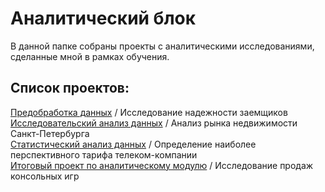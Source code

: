 # Аналитический блок

В данной папке собраны проекты с аналитическими исследованиями, сделанные мной в рамках обучения.

## Список проектов:
[Предобработка данных](https://github.com/ElenaErmilova22/Yandex.Practicum-DS_projects/tree/main/Аналитика/Исследование%20надежности%20заемщиков) / Исследование надежности заемщиков \
[Исследовательский анализ данных](https://github.com/ElenaErmilova22/Yandex.Practicum-DS_projects/tree/main/Аналитика/Анализ%20рынка%20недвижимости%20Санкт-Петербурга) / Анализ рынка недвижимости Санкт-Петербурга \
[Статистический анализ данных](https://github.com/ElenaErmilova22/Yandex.Practicum-DS_projects/tree/main/Аналитика/Определение%20наиболее%20перспективного%20тарифа%20телеком-компании) / Определение наиболее перспективного тарифа телеком-компании \
[Итоговый проект по аналитическому модулю](https://github.com/ElenaErmilova22/Yandex.Practicum-DS_projects/tree/main/Аналитика/Исследование%20продаж%20консольных%20игр) / Исследование продаж консольных игр 
